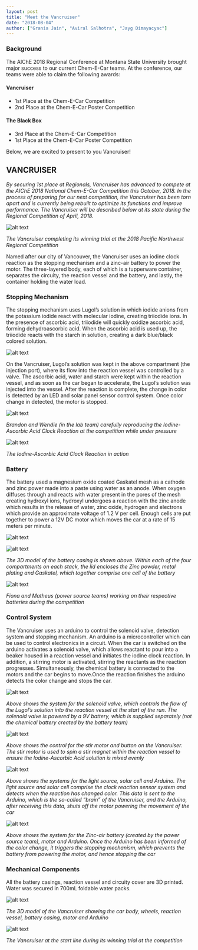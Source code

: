 ```yaml
---
layout: post
title: "Meet the Vancruiser"
date: "2018-08-04"
author: ["Grania Jain", "Aviral Salhotra", "Jayg Dimayacyac"]
---
```


### Background

The AIChE 2018 Regional Conference at Montana State University brought major success to our current Chem-E-Car teams. At the conference, our teams were able to claim the following awards:

#### Vancruiser
* 1st Place at the Chem-E-Car Competition
* 2nd Place at the Chem-E-Car Poster Competition

#### The Black Box
* 3rd Place at the Chem-E-Car Competition
* 1st Place at the Chem-E-Car Poster Competition

Below, we are excited to present to you Vancruiser!

## VANCRUISER

_By securing 1st place at Regionals, Vancruiser has advanced to compete at the AIChE 2018 National Chem-E-Car Competition this October, 2018. In the process of preparing for our next competition, the Vancruiser has been torn apart and is currently being rebuilt to optimize its functions and improve performance. The Vancruiser will be described below at its state during the Regional Competition of April, 2018._

![alt text](https://github.com/UBCEnvision/UBCEnvision.github.io/blob/chemecar-2018/assets/images/blog/meet-the-vancruiser/1.JPG "Vancruiser")

_The Vancruiser completing its winning trial at the 2018 Pacific Northwest Regional Competition_

Named after our city of Vancouver, the Vancruiser uses an iodine clock reaction as the stopping mechanism and a zinc-air battery to power the motor. The three-layered body, each of which is a tupperware container, separates the circuity, the reaction vessel and the battery, and lastly, the container holding the water load.

### Stopping Mechanism

The stopping mechanism uses Lugol’s solution in which iodide anions from the potassium iodide react with molecular iodine, creating triiodide ions. In the presence of ascorbic acid, triiodide will quickly oxidize ascorbic acid, forming dehydroascorbic acid. When the ascorbic acid is used up, the triiodide reacts with the starch in solution, creating a dark blue/black colored solution. 

![alt text](https://github.com/UBCEnvision/UBCEnvision.github.io/blob/chemecar-2018/assets/images/blog/meet-the-vancruiser/2.png "Reactions for Iodine Clock")

On the Vancruiser, Lugol’s solution was kept in the above compartment (the injection port), where its flow into the reaction vessel was controlled by a valve. The ascorbic acid, water and starch were kept within the reaction vessel, and as soon as the car began to accelerate, the Lugol’s solution was injected into the vessel. After the reaction is complete, the change in color is detected by an LED and solar panel sensor control system. Once color change in detected, the motor is stopped.

![alt text](https://github.com/UBCEnvision/UBCEnvision.github.io/blob/chemecar-2018/assets/images/blog/meet-the-vancruiser/3.jpg "Brandon and Wendie at the Competition")

_Brandon and Wendie (in the lab team) carefully reproducing the Iodine- Ascorbic Acid Clock Reaction at the competition while under pressure_

![alt text](https://github.com/UBCEnvision/UBCEnvision.github.io/blob/chemecar-2018/assets/images/blog/meet-the-vancruiser/13.gif "Clock Reaction in Action")

_The Iodine-Ascorbic Acid Clock Reaction in action_

### Battery

The battery used a magnesium oxide coated Gaskatel mesh as a cathode and zinc power made into a paste using water as an anode. When oxygen diffuses through and reacts with water present in the pores of the mesh creating hydroxyl ions, hydroxyl undergoes a reaction with the zinc anode which results in the release of water, zinc oxide, hydrogen and electrons which provide an approximate voltage of 1.2 V per cell. Enough cells are put together to power a 12V DC motor which moves the car at a rate of 15 meters per minute. 

![alt text](https://github.com/UBCEnvision/UBCEnvision.github.io/blob/chemecar-2018/assets/images/blog/meet-the-vancruiser/4.PNG "Reactions for Zinc-Air Battery")

![alt text](https://github.com/UBCEnvision/UBCEnvision.github.io/blob/chemecar-2018/assets/images/blog/meet-the-vancruiser/5.PNG "Battery Casing Model")

_The 3D model of the battery casing is shown above. Within each of the four compartments on each stack, the lid encloses the Zinc powder, metal plating and Gaskatel, which together comprise one cell of the battery_

![alt text](https://github.com/UBCEnvision/UBCEnvision.github.io/blob/chemecar-2018/assets/images/blog/meet-the-vancruiser/6.jpg "Fiona and Matheus")

_Fiona and Matheus (power source teams) working on their respective batteries during the competition_

### Control System

The Vancruiser uses an arduino to control the solenoid valve, detection system and stopping mechanism. An arduino is a microcontroller which can be used to control electronics in a circuit. When the car is switched on the arduino  activates a solenoid valve, which allows reactant to pour into a beaker housed in a reaction vessel and initiates the iodine clock reaction. In addition, a stirring motor is activated, stirring the reactants as the reaction progresses. Simultaneously, the chemical battery is connected to the motors and the car begins to move.Once the reaction finishes the arduino detects the color change and stops the car.


![alt text](https://github.com/UBCEnvision/UBCEnvision.github.io/blob/chemecar-2018/assets/images/blog/meet-the-vancruiser/7.png "Control 1")

_Above shows the system for the solenoid valve, which controls the flow of the Lugol’s solution into the reaction vessel at the start of the run. The solenoid valve is powered by a 9V battery, which is supplied separately (not the chemical battery created by the battery team)_

![alt text](https://github.com/UBCEnvision/UBCEnvision.github.io/blob/chemecar-2018/assets/images/blog/meet-the-vancruiser/8.png "Control 2")

_Above shows the control for the stir motor and button on the Vancruiser. The stir motor is used to spin a stir magnet within the reaction vessel to ensure the Iodine-Ascorbic Acid solution is mixed evenly_

![alt text](https://github.com/UBCEnvision/UBCEnvision.github.io/blob/chemecar-2018/assets/images/blog/meet-the-vancruiser/9.png "Control 3")

_Above shows the systems for the light source, solar cell and Arduino. The light source and solar cell comprise the clock reaction sensor system and detects when the reaction has changed color. This data is sent to the Arduino, which is the so-called “brain” of the Vancruiser, and the Arduino, after receiving this data, shuts off the motor powering the movement of the car_

![alt text](https://github.com/UBCEnvision/UBCEnvision.github.io/blob/chemecar-2018/assets/images/blog/meet-the-vancruiser/10.png "Control 4")

_Above shows the system for the Zinc-air battery (created by the power source team), motor and Arduino. Once the Arduino has been informed of the color change, it triggers the stopping mechanism, which prevents the battery from powering the motor, and hence stopping the car_


### Mechanical Components

All the battery casings, reaction vessel and circuity cover are 3D printed. Water was secured in 700mL foldable water packs. 

![alt text](https://github.com/UBCEnvision/UBCEnvision.github.io/blob/chemecar-2018/assets/images/blog/meet-the-vancruiser/11.png "Solidworks Model of Car")

_The 3D model of the Vancruiser showing the car body, wheels, reaction vessel, battery casing, motor and Arduino_

![alt text](https://github.com/UBCEnvision/UBCEnvision.github.io/blob/chemecar-2018/assets/images/blog/meet-the-vancruiser/12.JPG "Vancruiser 2")

_The Vancruiser at the start line during its winning trial at the competition_

